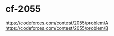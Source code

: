 # cf-2055

https://codeforces.com/contest/2055/problem/A  
https://codeforces.com/contest/2055/problem/B  